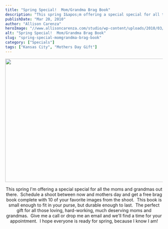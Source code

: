 ```yaml
---
title: "Spring Special!  Mom/Grandma Brag Book"
description: "This spring I&apos;m offering a special special for all the moms and grandmas out there.  Schedule a shoot between now "
publishDate: "Mar 20, 2010"
author: "Allison Carenza"
heroImage: "//www.allisoncarenza.com/studio/wp-content/uploads/2010/03/PROOFING_PressProofMag_main.jpg"
alt: "Spring Special!  Mom/Grandma Brag Book"
slug: "spring-special-momgrandma-brag-book"
category: ["Specials"]
tags: ["Kansas City", "Mothers Day Gift"]
---
```


<p><a rel="attachment wp-att-503" href="http://www.allisoncarenza.com/studio/archives/498/proofing_pressproofmag_main"><img class="aligncenter size-full wp-image-503" title="PROOFING_PressProofMag_main" src="http://www.allisoncarenza.com/studio/wp-content/uploads/2010/03/PROOFING_PressProofMag_main.jpg" alt="" width="750" height="395" srcset="/media/PROOFING_PressProofMag_main.jpg 750w, /media/PROOFING_PressProofMag_main-300x158.jpg 300w" sizes="(max-width: 750px) 100vw, 750px" /></a></p>
<p style="text-align: center;">This spring I&apos;m offering a special special for all the moms and grandmas out there.  Schedule a shoot between now and mothers day and get a free brag book complete with 10 of your favorite images from the shoot.  This book is small enough to fit in your purse, but durable enough to last.  The perfect gift for all those loving, hard-working, much deserving moms and grandmas.  Give me a call or drop me an email and we&apos;ll find a time for your appointment.  I hope everyone is ready for spring, because I know I am!<a rel="attachment wp-att-502" href="http://www.allisoncarenza.com/studio/archives/498/proofing_pressproofmag_closeup04"><br />
</a></p>
